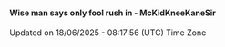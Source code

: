 #### Wise man says only fool rush in - McKidKneeKaneSir
Updated on 18/06/2025 - 08:17:56 (UTC) Time Zone
